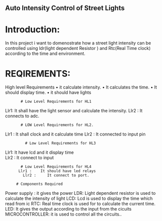 ## Auto Intensity Control of Street Lights
# Introduction:
In this project i want to  domenostrate  how a street light intensity can be controlled using  ldr(light  dependent Resistor  ) and Rtc(Real Time clock)  according to the time and environment.


# REQIREMENTS:
High level Requirements 
•	it calculate intensity.
•	It calculates the time.
•	It should display time.
•	it should have lights



    
           # Low Level Requirements for HL1
 Llr1:	  It shall have the light sensor and calculate the intensity. 
 Llr2	 :     It connects to adc.
	  
           # LOW Level Requirements for HL2.
 Llr1	 :    It shall clock and it calculate time
Llr2 : 	It connected to input pin

             # Low Level Requirements for HL3
   Llr1:	     It have lcd and it display time	
   Llr2	:     It connect  to input

           # Low Level Requirements for HL4	
          Llr1 :	It should have led relays	
            Llr2 :     It connect to port.

         # Components Required
  Power supply :  it gives the  power
LDR:  Light dependent resistor is used to calculate the intensity of light
LCD:   Lcd  is  used   to  display  the  time which read from ic RTC:  Real time clock is used for to calculate the current time.
LED:   It gives the output according to the  input from the cicuits
MICROCONTROLLER:  it is  used to control  all the circuits..


